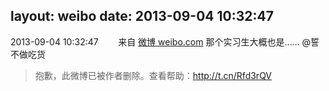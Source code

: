 layout: weibo
date: 2013-09-04 10:32:47
---
<meta name="referrer" content="no-referrer" />

2013-09-04 10:32:47  &nbsp;&nbsp;&nbsp;&nbsp;&nbsp;&nbsp; 来自 <a href="http://weibo.com/" rel="nofollow">微博 weibo.com</a>
那个实习生大概也是…… @誓不做吃货
>  抱歉，此微博已被作者删除。查看帮助：http://t.cn/Rfd3rQV
